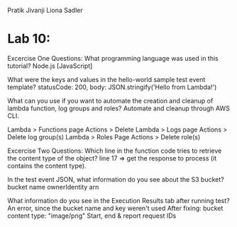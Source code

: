 Pratik Jivanji
Liona Sadler

Lab 10:
========
Excercise One Questions:
What programming language was used in this tutorial?
  Node.js [JavaScript]
  
What were the keys and values in the hello-world sample test event template?
  statusCode: 200,
  body: JSON.stringify('Hello from Lambda!')
  
What can you use if you want to automate the creation and cleanup of lambda function, log groups and roles?
  Automate and cleanup through AWS CLI.
  
  Lambda > Functions page
    Actions > Delete
  Lambda > Logs page
    Actions > Delete log group(s)
  Lambda > Roles Page 
    Actions > Delete role(s)
  
Excercise Two Questions:
Which line in the function code tries to retrieve the content type of the object?
  line 17 => get the response to process (it contains the content type).

In the test event JSON, what information do you see about the S3 bucket?
  bucket name
  ownerIdentity
  arn

What information do you see in the Execution Results tab after running test?
  An error, since the bucket name and key weren't used
  After fixing:
    bucket content type: "image/png"
    Start, end & report request IDs
    

